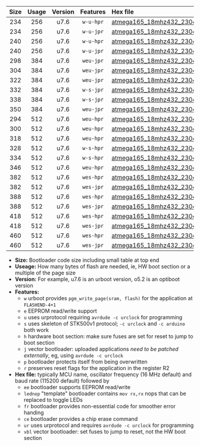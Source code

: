 |Size|Usage|Version|Features|Hex file|
|:-:|:-:|:-:|:-:|:--|
|234|256|u7.6|`w-u-hpr`|[atmega165_18mhz432_230400bps_ur.hex](https://raw.githubusercontent.com/stefanrueger/urboot/main//atmega165_18mhz432_230400bps_ur.hex)|
|234|256|u7.6|`w-u-jpr`|[atmega165_18mhz432_230400bps_ur_vbl.hex](https://raw.githubusercontent.com/stefanrueger/urboot/main//atmega165_18mhz432_230400bps_ur_vbl.hex)|
|240|256|u7.6|`w-u-hpr`|[atmega165_18mhz432_230400bps_lednop_ur.hex](https://raw.githubusercontent.com/stefanrueger/urboot/main//atmega165_18mhz432_230400bps_lednop_ur.hex)|
|240|256|u7.6|`w-u-jpr`|[atmega165_18mhz432_230400bps_lednop_ur_vbl.hex](https://raw.githubusercontent.com/stefanrueger/urboot/main//atmega165_18mhz432_230400bps_lednop_ur_vbl.hex)|
|298|384|u7.6|`weu-jpr`|[atmega165_18mhz432_230400bps_ee_ur_vbl.hex](https://raw.githubusercontent.com/stefanrueger/urboot/main//atmega165_18mhz432_230400bps_ee_ur_vbl.hex)|
|304|384|u7.6|`weu-jpr`|[atmega165_18mhz432_230400bps_ee_lednop_ur_vbl.hex](https://raw.githubusercontent.com/stefanrueger/urboot/main//atmega165_18mhz432_230400bps_ee_lednop_ur_vbl.hex)|
|322|384|u7.6|`weu-jpr`|[atmega165_18mhz432_230400bps_ee_lednop_fr_ur_vbl.hex](https://raw.githubusercontent.com/stefanrueger/urboot/main//atmega165_18mhz432_230400bps_ee_lednop_fr_ur_vbl.hex)|
|332|384|u7.6|`w-s-jpr`|[atmega165_18mhz432_230400bps_vbl.hex](https://raw.githubusercontent.com/stefanrueger/urboot/main//atmega165_18mhz432_230400bps_vbl.hex)|
|338|384|u7.6|`w-s-jpr`|[atmega165_18mhz432_230400bps_lednop_vbl.hex](https://raw.githubusercontent.com/stefanrueger/urboot/main//atmega165_18mhz432_230400bps_lednop_vbl.hex)|
|350|384|u7.6|`weu-jpr`|[atmega165_18mhz432_230400bps_ee_lednop_fr_ce_ur_vbl.hex](https://raw.githubusercontent.com/stefanrueger/urboot/main//atmega165_18mhz432_230400bps_ee_lednop_fr_ce_ur_vbl.hex)|
|294|512|u7.6|`weu-hpr`|[atmega165_18mhz432_230400bps_ee_ur.hex](https://raw.githubusercontent.com/stefanrueger/urboot/main//atmega165_18mhz432_230400bps_ee_ur.hex)|
|300|512|u7.6|`weu-hpr`|[atmega165_18mhz432_230400bps_ee_lednop_ur.hex](https://raw.githubusercontent.com/stefanrueger/urboot/main//atmega165_18mhz432_230400bps_ee_lednop_ur.hex)|
|318|512|u7.6|`weu-hpr`|[atmega165_18mhz432_230400bps_ee_lednop_fr_ur.hex](https://raw.githubusercontent.com/stefanrueger/urboot/main//atmega165_18mhz432_230400bps_ee_lednop_fr_ur.hex)|
|328|512|u7.6|`w-s-hpr`|[atmega165_18mhz432_230400bps.hex](https://raw.githubusercontent.com/stefanrueger/urboot/main//atmega165_18mhz432_230400bps.hex)|
|334|512|u7.6|`w-s-hpr`|[atmega165_18mhz432_230400bps_lednop.hex](https://raw.githubusercontent.com/stefanrueger/urboot/main//atmega165_18mhz432_230400bps_lednop.hex)|
|346|512|u7.6|`weu-hpr`|[atmega165_18mhz432_230400bps_ee_lednop_fr_ce_ur.hex](https://raw.githubusercontent.com/stefanrueger/urboot/main//atmega165_18mhz432_230400bps_ee_lednop_fr_ce_ur.hex)|
|382|512|u7.6|`wes-hpr`|[atmega165_18mhz432_230400bps_ee.hex](https://raw.githubusercontent.com/stefanrueger/urboot/main//atmega165_18mhz432_230400bps_ee.hex)|
|382|512|u7.6|`wes-jpr`|[atmega165_18mhz432_230400bps_ee_vbl.hex](https://raw.githubusercontent.com/stefanrueger/urboot/main//atmega165_18mhz432_230400bps_ee_vbl.hex)|
|388|512|u7.6|`wes-hpr`|[atmega165_18mhz432_230400bps_ee_lednop.hex](https://raw.githubusercontent.com/stefanrueger/urboot/main//atmega165_18mhz432_230400bps_ee_lednop.hex)|
|388|512|u7.6|`wes-jpr`|[atmega165_18mhz432_230400bps_ee_lednop_vbl.hex](https://raw.githubusercontent.com/stefanrueger/urboot/main//atmega165_18mhz432_230400bps_ee_lednop_vbl.hex)|
|418|512|u7.6|`wes-hpr`|[atmega165_18mhz432_230400bps_ee_lednop_fr.hex](https://raw.githubusercontent.com/stefanrueger/urboot/main//atmega165_18mhz432_230400bps_ee_lednop_fr.hex)|
|418|512|u7.6|`wes-jpr`|[atmega165_18mhz432_230400bps_ee_lednop_fr_vbl.hex](https://raw.githubusercontent.com/stefanrueger/urboot/main//atmega165_18mhz432_230400bps_ee_lednop_fr_vbl.hex)|
|460|512|u7.6|`wes-hpr`|[atmega165_18mhz432_230400bps_ee_lednop_fr_ce.hex](https://raw.githubusercontent.com/stefanrueger/urboot/main//atmega165_18mhz432_230400bps_ee_lednop_fr_ce.hex)|
|460|512|u7.6|`wes-jpr`|[atmega165_18mhz432_230400bps_ee_lednop_fr_ce_vbl.hex](https://raw.githubusercontent.com/stefanrueger/urboot/main//atmega165_18mhz432_230400bps_ee_lednop_fr_ce_vbl.hex)|

- **Size:** Bootloader code size including small table at top end
- **Useage:** How many bytes of flash are needed, ie, HW boot section or a multiple of the page size
- **Version:** For example, u7.6 is an urboot version, o5.2 is an optiboot version
- **Features:**
  + `w` urboot provides `pgm_write_page(sram, flash)` for the application at `FLASHEND-4+1`
  + `e` EEPROM read/write support
  + `u` uses urprotocol requiring `avrdude -c urclock` for programming
  + `s` uses skeleton of STK500v1 protocol; `-c urclock` and `-c arduino` both work
  + `h` hardware boot section: make sure fuses are set for reset to jump to boot section
  + `j` vector bootloader: uploaded applications *need to be patched externally*, eg, using `avrdude -c urclock`
  + `p` bootloader protects itself from being overwritten
  + `r` preserves reset flags for the application in the register R2
- **Hex file:** typically MCU name, oscillator frequency (16 MHz default) and baud rate (115200 default) followed by
  + `ee` bootloader supports EEPROM read/write
  + `lednop` "template" bootloader contains `mov rx,rx` nops that can be replaced to toggle LEDs
  + `fr` bootloader provides non-essential code for smoother error handing
  + `ce` bootloader provides a chip erase command
  + `ur` uses urprotocol and requires `avrdude -c urclock` for programming
  + `vbl` vector bootloader: set fuses to jump to reset, not the HW boot section
